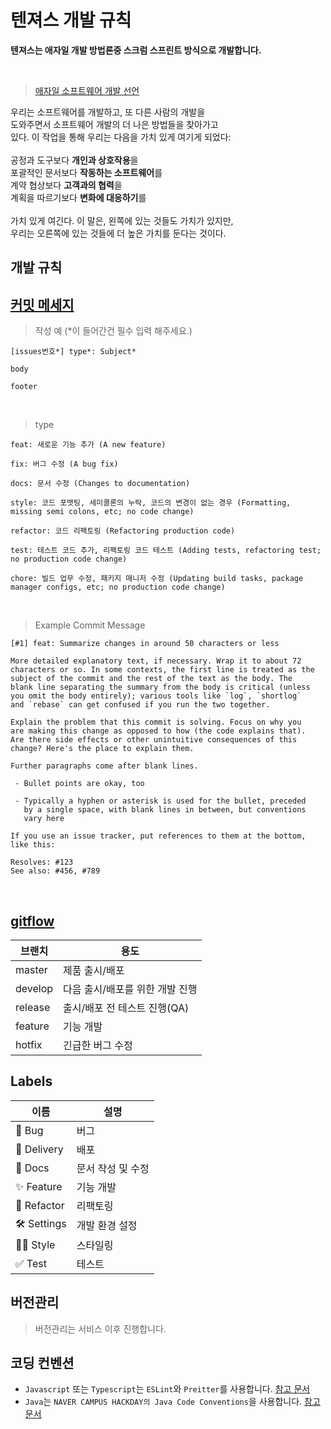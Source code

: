 # 텐져스 개발 규칙
**텐져스는 애자일 개발 방법론중 스크럼 스프린트 방식으로 개발합니다.**

</br>


> [애자일 소프트웨어 개발 선언](http://agilemanifesto.org/iso/ko/manifesto.html)

우리는 소프트웨어를 개발하고, 또 다른 사람의 개발을</br>
도와주면서 소프트웨어 개발의 더 나은 방법들을 찾아가고</br>
있다. 이 작업을 통해 우리는 다음을 가치 있게 여기게 되었다:</br>
</br>
공정과 도구보다 **개인과 상호작용**을</br>
포괄적인 문서보다 **작동하는 소프트웨어**를</br>
계약 협상보다 **고객과의 협력**을</br>
계획을 따르기보다 **변화에 대응하기**를</br>
</br>
가치 있게 여긴다. 이 말은, 왼쪽에 있는 것들도 가치가 있지만,</br>
우리는 오른쪽에 있는 것들에 더 높은 가치를 둔다는 것이다.</br>


## 개발 규칙

## [커밋 메세지](https://udacity.github.io/git-styleguide/)

> 작성 예 (*이 들어간건 필수 입력 해주세요.)

```
[issues번호*] type*: Subject*

body

footer
```

</br>

>type
```
feat: 새로운 기능 추가 (A new feature)

fix: 버그 수정 (A bug fix)

docs: 문서 수정 (Changes to documentation)

style: 코드 포맷팅, 세미콜론의 누락, 코드의 변경이 없는 경우 (Formatting, missing semi colons, etc; no code change)

refactor: 코드 리팩토링 (Refactoring production code)

test: 테스트 코드 추가, 리팩토링 코드 테스트 (Adding tests, refactoring test; no production code change)

chore: 빌드 업무 수정, 패키지 매니저 수정 (Updating build tasks, package manager configs, etc; no production code change)
```

</br>

> Example Commit Message
```
[#1] feat: Summarize changes in around 50 characters or less

More detailed explanatory text, if necessary. Wrap it to about 72
characters or so. In some contexts, the first line is treated as the
subject of the commit and the rest of the text as the body. The
blank line separating the summary from the body is critical (unless
you omit the body entirely); various tools like `log`, `shortlog`
and `rebase` can get confused if you run the two together.

Explain the problem that this commit is solving. Focus on why you
are making this change as opposed to how (the code explains that).
Are there side effects or other unintuitive consequences of this
change? Here's the place to explain them.

Further paragraphs come after blank lines.

 - Bullet points are okay, too

 - Typically a hyphen or asterisk is used for the bullet, preceded
   by a single space, with blank lines in between, but conventions
   vary here

If you use an issue tracker, put references to them at the bottom,
like this:

Resolves: #123
See also: #456, #789
```

</br>

## [gitflow](https://nvie.com/posts/a-successful-git-branching-model/)
|브랜치|용도|
|--|--|
|master|제품 출시/배포|
|develop|다음 출시/배포를 위한 개발 진행|
|release|출시/배포 전 테스트 진행(QA)|
|feature|기능 개발|
|hotfix|긴급한 버그 수정|

## Labels
|이름|설명|
|--|--|
|🐞 Bug|버그|
|🎁 Delivery|배포|
|📃 Docs|문서 작성 및 수정|
|✨ Feature|기능 개발|
|🔨 Refactor|리팩토링|
|🛠 Settings|개발 환경 설정|
|🧑‍🎨 Style|스타일링|
|✅ Test|테스트|

## 버전관리
> 버전관리는 서비스 이후 진행합니다.

## 코딩 컨벤션
- `Javascript` 또는 `Typescript`는 `ESLint`와 `Preitter`를 사용합니다. [참고 문서](https://veggie-garden.tistory.com/13)
- `Java`는 `NAVER CAMPUS HACKDAY의 Java Code Conventions`을 사용합니다. [참고문서](https://naver.github.io/hackday-conventions-java/)
